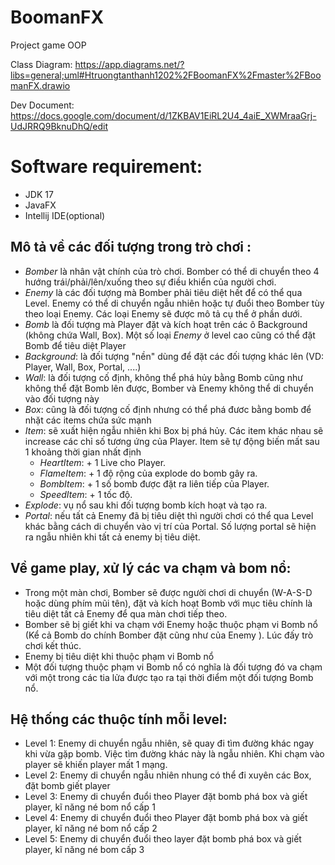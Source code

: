 # BoomanFX
Project game OOP

Class Diagram: 
  https://app.diagrams.net/?libs=general;uml#Htruongtanthanh1202%2FBoomanFX%2Fmaster%2FBoomanFX.drawio
  
Dev Document:
  https://docs.google.com/document/d/1ZKBAV1EiRL2U4_4aiE_XWMraaGrj-UdJRRQ9BknuDhQ/edit

# Software requirement: 
- JDK 17
- JavaFX
- Intellij IDE(optional)

## Mô tả về các đối tượng trong trò chơi :
- *Bomber* là nhân vật chính của trò chơi. Bomber có thể di chuyển theo 4 hướng trái/phải/lên/xuống theo sự điều khiển của người chơi.
- *Enemy* là các đối tượng mà Bomber phải tiêu diệt hết để có thể qua Level. Enemy có thể di chuyển ngẫu nhiên hoặc tự đuổi theo Bomber tùy theo loại Enemy. Các loại Enemy sẽ được mô tả cụ thể ở phần dưới.
- *Bomb* là đối tượng mà Player đặt và kích hoạt trên các ô Background (không chứa Wall, Box). Một số loại *Enemy* ở level cao cũng có thể đặt Bomb để tiêu diệt Player
- *Background*: là đối tượng "nền" dùng để đặt các đối tượng khác lên (VD: Player, Wall, Box, Portal, ....)
- *Wall*: là đối tượng cố định, không thể phá hủy bằng Bomb cũng như không thể đặt Bomb lên được, Bomber và Enemy không thể di chuyển vào đối tượng này
- *Box*: cũng là đối tượng cố định nhưng có thể phá đươc bằng bomb để nhặt các items chứa sức mạnh 
- *Item*: sẽ xuất hiện ngẫu nhiên khi Box bị phá hủy. Các item khác nhau sẽ increase các chỉ số tương ứng của Player. Item sẽ tự động biến mất sau 1 khoảng thời gian nhất định
  - *HeartItem*: + 1 Live cho Player.
  - *FlameItem*: + 1 độ rộng của explode do bomb gây ra.
  - *BombItem*:  + 1 số bomb được đặt ra liên tiếp của Player.
  - *SpeedItem*: + 1 tốc độ.
- *Explode*: vụ nổ sau khi đối tượng bomb kích hoạt và tạo ra.
- *Portal*: nếu tất cả Enemy đã bị tiêu diệt thì người chơi có thể qua Level khác bằng cách di chuyển vào vị trí của Portal. Số lượng portal sẽ hiện ra ngẫu nhiên khi tất cả enemy bị tiêu diệt.

## Về game play, xử lý các va chạm và bom nổ:
- Trong một màn chơi, Bomber sẽ được người chơi di chuyển (W-A-S-D hoặc dùng phím mũi tên), đặt và kích hoạt Bomb với mục tiêu chính là tiêu diệt tất cả Enemy để qua màn chơi tiếp theo.
- Bomber sẽ bị giết khi va chạm với Enemy hoặc thuộc phạm vi Bomb nổ (Kể cả Bomb do chính Bomber đặt cũng như của Enemy ). Lúc đấy trò chơi kết thúc.
- Enemy bị tiêu diệt khi thuộc phạm vi Bomb nổ
- Một đối tượng thuộc phạm vi Bomb nổ có nghĩa là đối tượng đó va chạm với một trong các tia lửa được tạo ra tại thời điểm một đối tượng Bomb nổ.

## Hệ thống các thuộc tính mỗi level:
- Level 1: Enemy di chuyển ngẫu nhiên, sẽ quay đi tìm đường khác ngay khi vừa gặp bomb. Việc tìm đường khác này là ngẫu nhiên. Khi chạm vào player sẽ khiến player mất 1 mạng. 
- Level 2: Enemy di chuyển ngẫu nhiên nhung có thể đi xuyên các Box, đặt bomb giết player
- Level 3: Enemy di chuyển đuổi theo Player đặt bomb phá box và giết player, kĩ năng né bom nổ cấp 1 
- Level 4: Enemy di chuyển đuổi theo Player đặt bomb phá box và giết player, kĩ năng né bom nổ cấp 2 
- Level 5: Enemy di chuyển đuổi theo layer đặt bomb phá box và giết player, kĩ năng né bom  cấp 3
